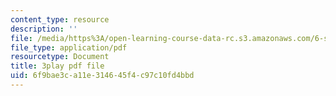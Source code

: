 ```yaml
---
content_type: resource
description: ''
file: /media/https%3A/open-learning-course-data-rc.s3.amazonaws.com/6-s897-machine-learning-for-healthcare-spring-2019/6f9bae3ca11e314645f4c97c10fd4bbd_yYWyLZrdRRI.pdf
file_type: application/pdf
resourcetype: Document
title: 3play pdf file
uid: 6f9bae3c-a11e-3146-45f4-c97c10fd4bbd
---
```

